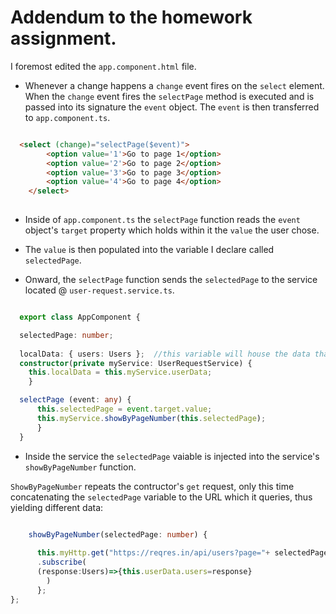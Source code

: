 # Addendum to the homework assignment.

I foremost edited the `app.component.html` file.

* Whenever a change happens a `change` event fires on the `select` element. When the `change` event fires the `selectPage` method is executed and is passed into its signature the `event` object. The `event` is then transferred to `app.component.ts`.

```html

  <select (change)="selectPage($event)">
        <option value='1'>Go to page 1</option>
        <option value='2'>Go to page 2</option>
        <option value='3'>Go to page 3</option>
        <option value='4'>Go to page 4</option>
    </select>
	
```
* Inside of `app.component.ts` the `selectPage` function reads the `event` object's `target` property which holds within it the `value` the user chose. 

* The `value` is then populated into the variable I declare called `selectedPage`.

* Onward, the `selectPage` function sends the `selectedPage` to the service located @ `user-request.service.ts`. 

```typescript

  export class AppComponent {

  selectedPage: number;
 
  localData: { users: Users };  //this variable will house the data that's received from user-request.service.ts
  constructor(private myService: UserRequestService) {
    this.localData = this.myService.userData;
    }

  selectPage (event: any) {
      this.selectedPage = event.target.value;
      this.myService.showByPageNumber(this.selectedPage);
      }
  }

```

* Inside the service the `selectedPage` vaiable is injected into the service's `showByPageNumber` function.

`ShowByPageNumber` repeats the contructor's `get` request, only this time concatenating the `selectedPage` variable to the URL which it queries, thus yielding different data:

```typescript
  
    showByPageNumber(selectedPage: number) {

      this.myHttp.get("https://reqres.in/api/users?page="+ selectedPage)
      .subscribe(
      (response:Users)=>{this.userData.users=response}
        )
      };
};

